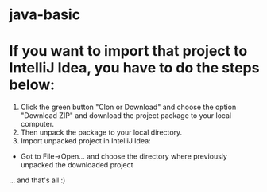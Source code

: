 # java-basic

# If you want to import that project to IntelliJ Idea, you have to do the steps below:
1. Click the green button "Clon or Download" and choose the option "Download ZIP" and download the project package to your local computer.
2. Then unpack the package to your local directory.
3. Import unpacked project in IntelliJ Idea:
- Got to File->Open... and choose the directory where previously unpacked the downloaded project

... and that's all :)

